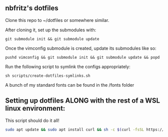 nbfritz's dotfiles
------------------

Clone this repo to ~/dotfiles or somewhere similar.

After cloning it, set up the submodules with:

    git submodule init && git submodule update

Once the vimconfig submodule is created, update its submodules like so:

    pushd vimconfig && git submodule init && git submodule update && popd

Run the following script to symlink the configs appropriately:

    sh scripts/create-dotfiles-symlinks.sh

A bunch of my standard fonts can be found in the /fonts folder


## Setting up dotfiles ALONG with the rest of a WSL linux environment:

This script should do it all!

```sh
sudo apt update && sudo apt install curl && sh -c $(curl -fsSL https://raw.github.com/nbfritz/dotfiles/master/bin/linux-setup.sh)
```
